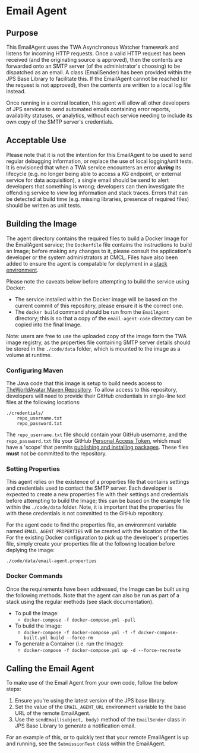 # Email Agent

## Purpose
This EmailAgent uses the TWA Asynchronous Watcher framework and listens for incoming HTTP requests. Once a valid HTTP request has been received (and the originating source is approved), then the contents are forwarded onto an SMTP server (of the administrator's choosing) to be dispatched as an email. A class (EmailSender) has been provided within the JPS Base Library to facilitate this. If the EmailAgent cannot be reached (or the request is not approved), then the contents are written to a local log file instead.
 
Once running in a central location, this agent will allow all other developers of JPS services to send automated emails containing error reports, availablity statuses, or analytics, without each service needing to include its own copy of the SMTP server's credentials.


## Acceptable Use
Please note that it is not the intention for this EmailAgent to be used to send regular debugging information, or replace the use of local logging/unit tests. It is envisioned that when a TWA service encounters an error **_during_** its lifecycle (e.g. no longer being able to access a KG endpoint, or external service for data acquisition), a single email should be send to alert developers that something is wrong; developers can then investigate the offending service to view log information and stack traces. Errors that can be detected at build time (e.g. missing libraries, presence of required files) should be written as unit tests.


## Building the Image
The agent directory contains the required files to build a Docker Image for the EmailAgent service; the `Dockerfile` file contains the instructions to build an Image; before making any changes to it, please consult the application's developer or the system administrators at CMCL. Files have also been added to ensure the agent is compatable for deplyment in a [stack environment](https://github.com/cambridge-cares/TheWorldAvatar/blob/main/Deploy/stacks/dynamic/stack-manager/README.md).

Please note the caveats below before attempting to build the service using Docker:

* The service installed within the Docker image will be based on the current commit of this repository, please ensure it is the correct one.
* The `docker build` command should be run from the `EmailAgent` directory; this is so that a copy of the `email-agent-code` directory can be copied into the final Image.

Note: users are free to use the uploaded copy of the image form the TWA image registry, as the properties file containing SMTP server details should be stored in the `./code/data` folder, which is mounted to the image as a volume at runtime.

### Configuring Maven
The Java code that this image is setup to build needs access to [TheWorldAvatar Maven Repository](https://maven.pkg.github.com/cambridge-cares/TheWorldAvatar/). To allow access to this repository, developers will need to provide their GitHub credentials in single-line text files at the following locations:
```
./credentials/
    repo_username.txt
    repo_password.txt
```

The `repo_username.txt` file should contain your GitHub username, and the `repo_password.txt` file your GitHub [Personal Access Token](https://docs.github.com/en/github/authenticating-to-github/creating-a-personal-access-token), which must have a 'scope' that permits [publishing and installing packages](https://docs.github.com/en/packages/working-with-a-github-packages-registry/working-with-the-apache-maven-registry#authenticating-to-github-packages). These files **__must__** not be committed to the repository.


### Setting Properties
This agent relies on the existence of a properties file that contains settings and credentials used to contact the SMTP server. Each developer is expected to create a new properties file with their settings and credentials before attempting to build the Image; this can be based on the example file within the `./code/data` folder. Note, it is important that the properties file with these credentials is not committed to the GitHub repository.

For the agent code to find the properties file, an environment variable named `EMAIL_AGENT_PROPERTIES` will be created with the location of the file. For the existing Docker configuration to pick up the developer's properties file, simply create your properties file at the following location before deplying the image:

```
./code/data/email-agent.properties
```

### Docker Commands
Once the requirements have been addressed, the Image can be built using the following methods. Note that the agent can also be run as part of a stack using the regular methods (see stack documentation).

+ To pull the Image:
  + `docker-compose -f docker-compose.yml -pull`
+ To build the Image:
  + `docker-compose -f docker-compose.yml -f -f docker-compose-built.yml build --force-rm`
+ To generate a Container (i.e. run the Image):
  + `docker-compose -f docker-compose.yml up -d --force-recreate`


## Calling the Email Agent
To make use of the Email Agent from your own code, follow the below steps:

1. Ensure you're using the latest version of the JPS base library.
2. Set the value of the `EMAIL_AGENT_URL` environment variable to the base URL of the remote EmailAgent.
3. Use the `sendEmail(subject, body)` method of the `EmailSender` class in JPS Base Library to generate a notification email.

For an example of this, or to quickly test that your remote EmailAgent is up and running, see the `SubmissionTest` class within the EmailAgent.